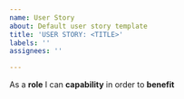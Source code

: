 ```yaml
---
name: User Story
about: Default user story template
title: 'USER STORY: <TITLE>'
labels: ''
assignees: ''

---
```


As a **role** I can **capability** in order to **benefit**
